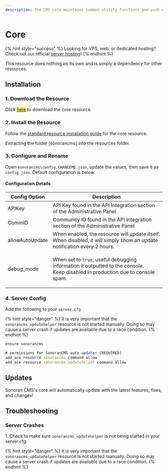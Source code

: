 ```yaml
---
description: The CMS core maintains common utility functions and push event handling.
---
```


# Core

{% hint style="success" %}
Looking for VPS, web, or dedicated hosting? Check out our official [server hosting](../../../../other-products/server-hosting.md)!
{% endhint %}

This resource does nothing on its own and is simply a dependency for other resources.

## Installation

### 1. Download the Resource

Click [<mark style="color:blue;">here</mark>](https://github.com/Sonoran-Software/sonorancms\_core/releases) to download the core resource.

### 2. Install the Resource

Follow the [standard resource installation guide](../gta-rp-resource-installation/) for the core resource.

Extracting the folder [sonorancms] into the resources folder.

### 3. Configure and Rename

Open `sonorancms\config.CHANGEME.json`, update the values, then save it as `config.json`. Default configuration is below:

#### Configuration Details

| Config Option   | Description                                                                                                                                         |
| --------------- | --------------------------------------------------------------------------------------------------------------------------------------------------- |
| APIKey          | API Key found in the API Integration section of the Administrative Panel                                                                            |
| CommID          | Community ID found in the API Integration section of the Administrative Panel                                                                       |
| allowAutoUpdate | When enabled, the resource will update itself. When disabled, it will simply show an update notification every 2 hours.                             |
| debug\_mode     | <p>When set to <code>true</code>, useful debugging information it outputted to the console.<br>Keep disabled in production due to console spam.</p> |

### 4. Server Config

Add the following to your `server.cfg`

{% hint style="danger" %}
It is very important that the `sonorancms_updatehelper` resource is not started manually. Doing so may cause a server crash if updates are available due to a race condition.
{% endhint %}

```javascript
ensure sonorancms

# permissions for SonoranCMS auto-updater (REQUIRED)
add_ace resource.sonorancms command allow
add_ace resource.sonorancms_updatehelper command allow
```

## Updates

Sonoran CMS's core will automatically update with the latest features, fixes, and changes!

## Troubleshooting

### Server Crashes

1\. Check to make sure `sonorancms_updatehelper`  is not being started in your server.cfg.

{% hint style="danger" %}
It is very important that the `sonorancms_updatehelper` resource is not started manually. Doing so may cause a server crash if updates are available due to a race condition.
{% endhint %}
